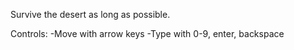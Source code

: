 Survive the desert as long as possible.

Controls:
-Move with arrow keys
-Type with 0-9, enter, backspace